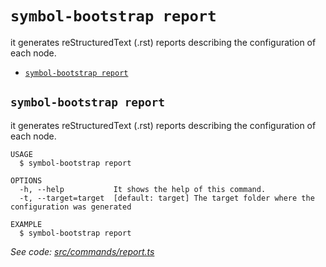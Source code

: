`symbol-bootstrap report`
=========================

it generates reStructuredText (.rst) reports describing the configuration of each node.

* [`symbol-bootstrap report`](#symbol-bootstrap-report)

## `symbol-bootstrap report`

it generates reStructuredText (.rst) reports describing the configuration of each node.

```
USAGE
  $ symbol-bootstrap report

OPTIONS
  -h, --help           It shows the help of this command.
  -t, --target=target  [default: target] The target folder where the configuration was generated

EXAMPLE
  $ symbol-bootstrap report
```

_See code: [src/commands/report.ts](https://github.com/nemtech/symbol-bootstrap/blob/v0.1.1/src/commands/report.ts)_
